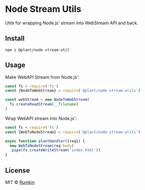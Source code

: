 # Node Stream Utils

Utils for wrapping Node.js' stream into WebStream API and back.

## Install

```
npm i @plant/node-stream-util
```

## Usage

Make WebAPI Stream from Node.js':

```js
const fs = require('fs')
const {NodeToWebStream} = require('@plant/node-stream-utils')

const webStream = new NodeToWebStream(
  fs.createReadStream(__filename)
)
```

Wrap WebAPI stream into Node.js':
```js
const fs = require('fs')
const {WebToNodeStream} = require('@plant/node-stream-utils')

async function plantHandler({req}) {
  new WebToNodeStream(req.body)
  .pipe(fs.createWriteStream('index.html'))
}
```

## License

MIT © [Rumkin](https://rumk.in)

